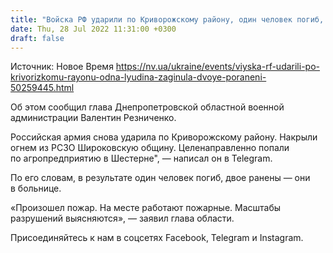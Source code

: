 ```yaml
---
title: "Войска РФ ударили по Криворожскому району, один человек погиб, двое ранены"
date: Thu, 28 Jul 2022 11:31:00 +0300
draft: false
---
```

Источник: Новое Время https://nv.ua/ukraine/events/viyska-rf-udarili-po-krivorizkomu-rayonu-odna-lyudina-zaginula-dvoye-poraneni-50259445.html


Об этом сообщил глава Днепропетровской областной военной администрации Валентин Резниченко.

Российская армия снова ударила по Криворожскому району. Накрыли огнем из РСЗО Широковскую общину. Целенаправленно попали по агропредприятию в Шестерне", — написал он в Telegram.

По его словам, в результате один человек погиб, двое ранены — они в больнице.

«Произошел пожар. На месте работают пожарные. Масштабы разрушений выясняются», — заявил глава области.

Присоединяйтесь к нам в соцсетях Facebook, Telegram и Instagram.
